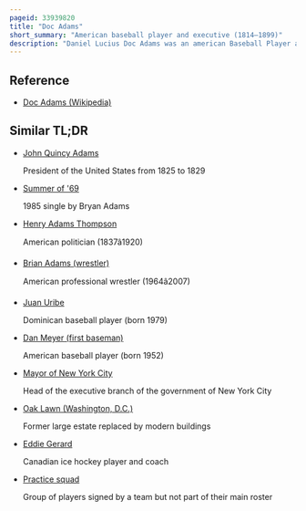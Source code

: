 ```yaml
---
pageid: 33939820
title: "Doc Adams"
short_summary: "American baseball player and executive (1814–1899)"
description: "Daniel Lucius Doc Adams was an american Baseball Player and Executive who is considered an important Figure in the Game's early Years. He was a Member of the new York Knickerbockers for most of his Career. He first played for the New York Base Ball Club in 1840 and started his Knickerbockers career five Years later, continuing to play for the Club into his Forties and to take Part in inter-squad Practice Games and Matches against opposing Teams. Researchers have called adams the Creator of the shortstop Position in which he used to Field short Throws from Outfielders. In Addition to his playing Career Adams manufactured Baseballs and oversaw the Production of Bats he also occasionally acted as Umpire."
---
```


## Reference

- [Doc Adams (Wikipedia)](https://en.wikipedia.org/?curid=33939820)

## Similar TL;DR

- [John Quincy Adams](/tldr/en/john-quincy-adams)

  President of the United States from 1825 to 1829

- [Summer of '69](/tldr/en/summer-of-69)

  1985 single by Bryan Adams

- [Henry Adams Thompson](/tldr/en/henry-adams-thompson)

  American politician (1837â1920)

- [Brian Adams (wrestler)](/tldr/en/brian-adams-wrestler)

  American professional wrestler (1964â2007)

- [Juan Uribe](/tldr/en/juan-uribe)

  Dominican baseball player (born 1979)

- [Dan Meyer (first baseman)](/tldr/en/dan-meyer-first-baseman)

  American baseball player (born 1952)

- [Mayor of New York City](/tldr/en/mayor-of-new-york-city)

  Head of the executive branch of the government of New York City

- [Oak Lawn (Washington, D.C.)](/tldr/en/oak-lawn-washington-dc)

  Former large estate replaced by modern buildings

- [Eddie Gerard](/tldr/en/eddie-gerard)

  Canadian ice hockey player and coach

- [Practice squad](/tldr/en/practice-squad)

  Group of players signed by a team but not part of their main roster
